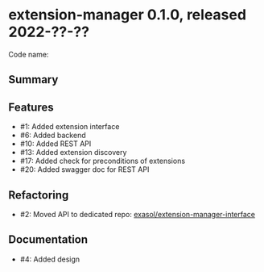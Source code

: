 # extension-manager 0.1.0, released 2022-??-??

Code name:

## Summary

## Features

* #1: Added extension interface
* #6: Added backend
* #10: Added REST API
* #13: Added extension discovery
* #17: Added check for preconditions of extensions
* #20: Added swagger doc for REST API

## Refactoring

* #2: Moved API to dedicated repo: [exasol/extension-manager-interface](https://github.com/exasol/extension-manager-interface/)

## Documentation

* #4: Added design

